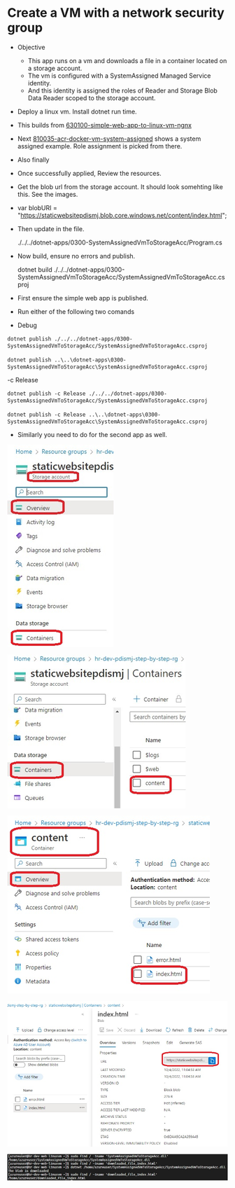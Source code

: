 # Create a VM with a network security group

- Objective
  - This app runs on a vm and downloads a file in a container located on a storage account.
  - The vm is configured with a SystemAssigned Managed Service identity.
  - And this identity is assigned the roles of Reader and Storage Blob Data Reader scoped to the storage account.

- Deploy a linux vm. Install dotnet run time. 

- This builds from [630100-simple-web-app-to-linux-vm-ngnx](https://github.com/AvtsVivek/Az204WthTerraform/tree/main/src/tf-files/630100-simple-web-app-to-linux-vm-ngnx)

- Next [810035-acr-docker-vm-system-assigned](https://github.com/AvtsVivek/Az204WthTerraform/tree/main/src/tf-files/810035-acr-docker-vm-system-assigned) shows a system assigned example. Role assignment is picked from there.

- Also finally 


- Once successfully applied, Review the resources.

- Get the blob url from the storage account. It should look somehting like this. See the images.

- var blobURI = "https://staticwebsitepdismj.blob.core.windows.net/content/index.html";

- Then update in the file.
  
    ./../../dotnet-apps/0300-SystemAssignedVmToStorageAcc/Program.cs

- Now build, ensure no errors and publish. 

    dotnet build ./../../dotnet-apps/0300-SystemAssignedVmToStorageAcc/SystemAssignedVmToStorageAcc.csproj

- First ensure the simple web app is published. 
- Run either of the following two comands
- Debug

```
dotnet publish ./../../dotnet-apps/0300-SystemAssignedVmToStorageAcc/SystemAssignedVmToStorageAcc.csproj

dotnet publish ..\..\dotnet-apps\0300-SystemAssignedVmToStorageAcc\SystemAssignedVmToStorageAcc.csproj
```
-c Release

```
dotnet publish -c Release ./../../dotnet-apps/0300-SystemAssignedVmToStorageAcc/SystemAssignedVmToStorageAcc.csproj

dotnet publish -c Release ..\..\dotnet-apps\0300-SystemAssignedVmToStorageAcc\SystemAssignedVmToStorageAcc.csproj
```


- Similarly you need to do for the second app as well.



![Resources Created on Azure](./images/20AfterDeploymentReview20.jpg)

![Resources Created on Azure](./images/20AfterDeploymentReview30.jpg)

![Resources Created on Azure](./images/20AfterDeploymentReview32.jpg)

![Resources Created on Azure](./images/20AfterDeploymentReview33.jpg)


![Resources Created on Azure](./images/30RunningTheApp10.jpg)

